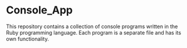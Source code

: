 # Console_App
This repository contains a collection of console programs written in the Ruby programming language. Each program is a separate file and has its own functionality.
